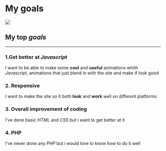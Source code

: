# My goals

![](http://www.wire.wisc.edu/Libraries/Common_Header_Footer/iStock_000004996421XSmall_-_Goals.sflb.ashx)

## My top *goals*
---

### 1.Get better at *Javascript*
I want to be able to make some **cool** and **useful** animations whith *Javascript*, animations that just blend in with the site and make if look good

### 2. Responsive 
I want to make the site so it both **look** and **work** well on different platforms

### 3. Overall improvement of coding
I've done basic *HTML* and *CSS* but i want to get better at it

### 4. PHP
I've never done any *PHP* but i would love to know how to do it well